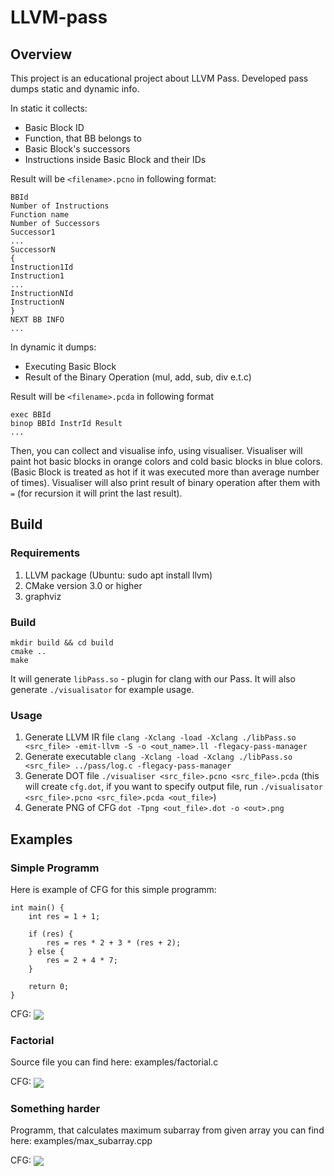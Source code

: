 # LLVM-pass
## Overview
This project is an educational project about LLVM Pass. Developed pass dumps static and dynamic info. 

In static it collects: 
  - Basic Block ID
  - Function, that BB belongs to
  - Basic Block's successors
  - Instructions inside Basic Block and their IDs

Result will be `<filename>.pcno` in following format: 
```
BBId
Number of Instructions
Function name
Number of Successors
Successor1
...
SuccessorN
{
Instruction1Id
Instruction1
...
InstructionNId
InstructionN
}
NEXT BB INFO
...
```

In dynamic it dumps:
  - Executing Basic Block
  - Result of the Binary Operation (mul, add, sub, div e.t.c)

Result will be `<filename>.pcda` in following format
```
exec BBId
binop BBId InstrId Result
...
```

Then, you can collect and visualise info, using visualiser. Visualiser will paint hot basic blocks in orange colors and cold basic blocks in blue colors. (Basic Block is treated as hot if it was executed more than average number of times). Visualiser will also print result of binary operation after them with `=` (for recursion it will print the last result).

## Build

### Requirements
1. LLVM package (Ubuntu: sudo apt install llvm)
2. CMake version 3.0 or higher
3. graphviz

### Build
```
mkdir build && cd build
cmake ..
make
```

It will generate `libPass.so` - plugin for clang with our Pass. It will also generate `./visualisator` for example usage.

### Usage

1. Generate LLVM IR file
`clang -Xclang -load -Xclang ./libPass.so <src_file> -emit-llvm -S -o <out_name>.ll -flegacy-pass-manager`
2. Generate executable
  `clang -Xclang -load -Xclang ./libPass.so <src_file> ../pass/log.c -flegacy-pass-manager`
3. Generate DOT file
   `./visualiser <src_file>.pcno <src_file>.pcda` (this will create `cfg.dot`, if you want to specify output file, run `./visualisator <src_file>.pcno <src_file>.pcda <out_file>`)
4. Generate PNG of CFG
   `dot -Tpng <out_file>.dot -o <out>.png`

## Examples

### Simple Programm
Here is example of CFG for this simple programm:
```
int main() {
    int res = 1 + 1;

    if (res) {
        res = res * 2 + 3 * (res + 2);
    } else {
        res = 2 + 4 * 7;
    }

    return 0;
}
```

CFG:
<img align="center" src="https://github.com/aleksplast/LLVM-pass/assets/111467660/0225cb5f-fe10-4b9d-bd76-10b651a504d3">

### Factorial
Source file you can find here: examples/factorial.c

CFG:
<img align="center" src="https://github.com/aleksplast/LLVM-pass/assets/111467660/dedfa68b-1546-4631-8966-8d854f310ddd">

### Something harder
Programm, that calculates maximum subarray from given array you can find here: examples/max_subarray.cpp

CFG:
<img align="center" src="https://github.com/aleksplast/LLVM-pass/assets/111467660/fd589f8c-468b-4e7b-8997-df6eaa094214">







